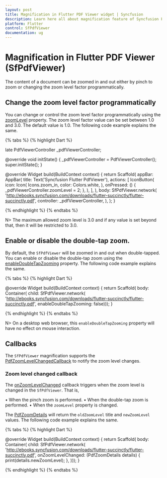 ```yaml
---
layout: post
title: Magnification in Flutter PDF Viewer widget | Syncfusion
description: Learn here all about magnification feature of Syncfusion Flutter PDF Viewer (SfPdfViewer) widget and more.
platform: Flutter
control: SfPdfViewer
documentation: ug
---
```


# Magnification in Flutter PDF Viewer (SfPdfViewer)

The content of a document can be zoomed in and out either by pinch to zoom or changing the zoom level factor programmatically.

## Change the zoom level factor programmatically

You can change or control the zoom level factor programmatically using the [zoomLevel](https://pub.dev/documentation/syncfusion_flutter_pdfviewer/latest/pdfviewer/PdfViewerController/zoomLevel.html) property. The zoom level factor value can be set between 1.0 and 3.0. The default value is 1.0. The following code example explains the same.

{% tabs %}
{% highlight Dart %}

late PdfViewerController _pdfViewerController;

@override
void initState() {
  _pdfViewerController = PdfViewerController();
  super.initState();
}

@override
Widget build(BuildContext context) {
  return Scaffold(
    appBar: AppBar(
      title: Text('Syncfusion Flutter PdfViewer'),
      actions: <Widget>[
        IconButton(
          icon: Icon(
            Icons.zoom_in,
            color: Colors.white,
          ),
          onPressed: () {
            _pdfViewerController.zoomLevel = 2;
          },
        ),
      ],
    ),
    body: SfPdfViewer.network(
      'http://ebooks.syncfusion.com/downloads/flutter-succinctly/flutter-succinctly.pdf',
      controller: _pdfViewerController,
    ),
  );
}

{% endhighlight %}
{% endtabs %}

N> The maximum allowed zoom level is 3.0 and if any value is set beyond that, then it will be restricted to 3.0.

## Enable or disable the double-tap zoom.

By default, the `SfPdfViewer` will be zoomed in and out when double-tapped. You can enable or disable the double-tap zoom using the [enableDoubleTapZooming](https://pub.dev/documentation/syncfusion_flutter_pdfviewer/latest/pdfviewer/SfPdfViewer/enableDoubleTapZooming.html) property. The following code example explains the same.

{% tabs %}
{% highlight Dart %}

@override
Widget build(BuildContext context) {
  return Scaffold(
      body: Container(
          child: SfPdfViewer.network(
              'http://ebooks.syncfusion.com/downloads/flutter-succinctly/flutter-succinctly.pdf', 
              enableDoubleTapZooming: false)));
}

{% endhighlight %}
{% endtabs %}

N> On a desktop web browser, this `enableDoubleTapZooming` property will have no effect on mouse interaction.

## Callbacks

The `SfPdfViewer` magnification supports the [PdfZoomLevelChangedCallback](https://pub.dev/documentation/syncfusion_flutter_pdfviewer/latest/pdfviewer/PdfZoomLevelChangedCallback.html) to notify the zoom level changes.

### Zoom level changed callback

The [onZoomLevelChanged](https://pub.dev/documentation/syncfusion_flutter_pdfviewer/latest/pdfviewer/SfPdfViewer/onZoomLevelChanged.html) callback triggers when the zoom level is changed in the `SfPdfViewer`. That is,

•	When the pinch zoom is performed.
•	When the double-tap zoom is performed.
•	When the `zoomLevel` property is changed.

The [PdfZoomDetails](https://pub.dev/documentation/syncfusion_flutter_pdfviewer/latest/pdfviewer/PdfZoomDetails-class.html) will return the `oldZoomLevel` title and `newZoomLevel` values. The following code example explains the same.

{% tabs %}
{% highlight Dart %}

@override
Widget build(BuildContext context) {
  return Scaffold(
      body: Container(
          child: SfPdfViewer.network(
    'http://ebooks.syncfusion.com/downloads/flutter-succinctly/flutter-succinctly.pdf',
    onZoomLevelChanged: (PdfZoomDetails details) {
      print(details.newZoomLevel);
    },
  )));
}

{% endhighlight %}
{% endtabs %}